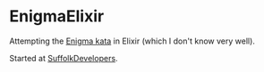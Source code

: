 EnigmaElixir
============

Attempting the [Enigma kata](http://kerryb.github.io/enigma/) in Elixir (which I don't know very well).

Started at [SuffolkDevelopers](http://www.meetup.com/Suffolk-Developers/events/221707611/).
